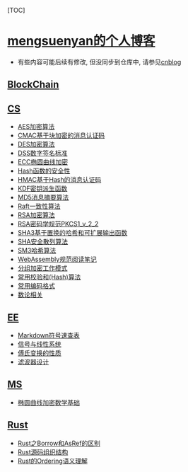 ﻿<span id='toc'></span>
[TOC]


# [mengsuenyan的个人博客](#toc)


- 有些内容可能后续有修改, 但没同步到仓库中, 请参见[cnblog](https://www.cnblogs.com/mengsuenyan/)

## [BlockChain](#toc)



## [CS](#toc)


- [AES加密算法](docs/CS/AES加密算法.html)
- [CMAC基于块加密的消息认证码](docs/CS/CMAC基于块加密的消息认证码.html)
- [DES加密算法](docs/CS/DES加密算法.html)
- [DSS数字签名标准](docs/CS/DSS数字签名标准.html)
- [ECC椭圆曲线加密](docs/CS/ECC椭圆曲线加密.html)
- [Hash函数的安全性](docs/CS/Hash函数的安全性.html)
- [HMAC基于Hash的消息认证码](docs/CS/HMAC基于Hash的消息认证码.html)
- [KDF密钥派生函数](docs/CS/KDF密钥派生函数.html)
- [MD5消息摘要算法](docs/CS/MD5消息摘要算法.html)
- [Raft一致性算法](docs/CS/Raft一致性算法.html)
- [RSA加密算法](docs/CS/RSA加密算法.html)
- [RSA密码学规范PKCS1_v_2_2](docs/CS/RSA密码学规范PKCS1_v_2_2.html)
- [SHA3基于置换的哈希和可扩展输出函数](docs/CS/SHA3基于置换的哈希和可扩展输出函数.html)
- [SHA安全散列算法](docs/CS/SHA安全散列算法.html)
- [SM3哈希算法](docs/CS/SM3哈希算法.html)
- [WebAssembly规范阅读笔记](docs/CS/WebAssembly规范阅读笔记.html)
- [分组加密工作模式](docs/CS/分组加密工作模式.html)
- [常用校验和(Hash)算法](docs/CS/常用校验和(Hash)算法.html)
- [常用编码格式](docs/CS/常用编码格式.html)
- [数论相关](docs/CS/数论相关.html)

## [EE](#toc)


- [Markdown符号速查表](docs/EE/Markdown符号速查表.html)
- [信号与线性系统](docs/EE/信号与线性系统.html)
- [傅氏变换的性质](docs/EE/傅氏变换的性质.html)
- [滤波器设计](docs/EE/滤波器设计.html)

## [MS](#toc)


- [椭圆曲线加密数学基础](docs/MS/椭圆曲线加密数学基础.html)

## [Rust](#toc)


- [Rust之Borrow和AsRef的区别](docs/Rust/Rust之Borrow和AsRef的区别.html)
- [Rust源码组织结构](docs/Rust/Rust源码组织结构.html)
- [Rust的Ordering语义理解](docs/Rust/Rust的Ordering语义理解.html)
